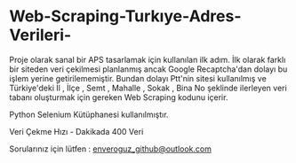 # Web-Scraping-Turkıye-Adres-Verileri-

Proje olarak sanal bir APS tasarlamak için kullanılan ilk adım. İlk olarak farklı bir siteden veri çekilmesi planlanmış ancak Google Recaptcha'dan dolayı bu işlem yerine getirilememiştir. Bundan dolayı Ptt'nin sitesi kullanılmış ve Türkiye'deki İl , İlçe , Semt , Mahalle , Sokak , Bina No şeklinde ilerleyen veri tabanı oluşturmak için gereken Web Scraping kodunu içerir.

Python Selenium Kütüphanesi kullanılmıştır.

Veri Çekme Hızı - Dakikada 400 Veri

Sorularınız için lütfen : enveroguz_github@outlook.com
